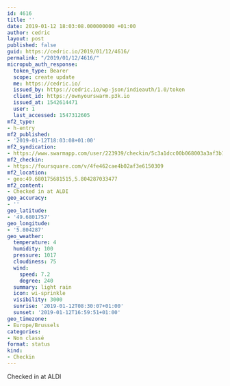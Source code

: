 ```yaml
---
id: 4616
title: ''
date: 2019-01-12 18:03:08.000000000 +01:00
author: cedric
layout: post
published: false
guid: https://cedric.io/2019/01/12/4616/
permalink: "/2019/01/12/4616/"
micropub_auth_response:
  token_type: Bearer
  scope: create update
  me: https://cedric.io/
  issued_by: https://cedric.io/wp-json/indieauth/1.0/token
  client_id: https://ownyourswarm.p3k.io
  issued_at: 1542614471
  user: 1
  last_accessed: 1547312605
mf2_type:
- h-entry
mf2_published:
- '2019-01-12T18:03:08+01:00'
mf2_syndication:
- https://www.swarmapp.com/user/223939/checkin/5c3a1dcc00b068003a3af3b1
mf2_checkin:
- https://foursquare.com/v/4fe462cae4b02af3e6150309
mf2_location:
- geo:49.680175681515,5.804287033477
mf2_content:
- Checked in at ALDI
geo_accuracy:
- ''
geo_latitude:
- '49.6801757'
geo_longitude:
- '5.804287'
geo_weather:
  temperature: 4
  humidity: 100
  pressure: 1017
  cloudiness: 75
  wind:
    speed: 7.2
    degree: 240
  summary: light rain
  icon: wi-sprinkle
  visibility: 3000
  sunrise: '2019-01-12T08:30:07+01:00'
  sunset: '2019-01-12T16:59:51+01:00'
geo_timezone:
- Europe/Brussels
categories:
- Non classé
format: status
kind:
- Checkin
---
```

Checked in at ALDI